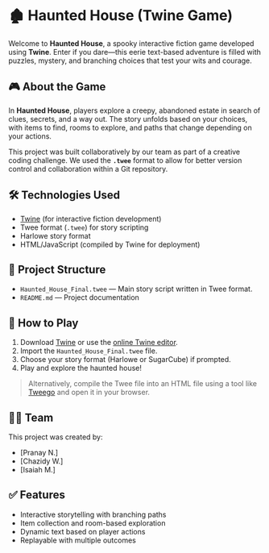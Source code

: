 # 🏚️ Haunted House (Twine Game)

Welcome to **Haunted House**, a spooky interactive fiction game developed using **Twine**. Enter if you dare—this eerie text-based adventure is filled with puzzles, mystery, and branching choices that test your wits and courage.

## 🎮 About the Game

In **Haunted House**, players explore a creepy, abandoned estate in search of clues, secrets, and a way out. The story unfolds based on your choices, with items to find, rooms to explore, and paths that change depending on your actions.

This project was built collaboratively by our team as part of a creative coding challenge. We used the **`.twee`** format to allow for better version control and collaboration within a Git repository.

## 🛠️ Technologies Used

- [Twine](https://twinery.org/) (for interactive fiction development)
- Twee format (`.twee`) for story scripting
- Harlowe story format
- HTML/JavaScript (compiled by Twine for deployment)

## 📁 Project Structure

- `Haunted_House_Final.twee` — Main story script written in Twee format.
- `README.md` — Project documentation

## 🚀 How to Play

1. Download [Twine](https://twinery.org/) or use the [online Twine editor](https://twinery.org/2/).
2. Import the `Haunted_House_Final.twee` file.
3. Choose your story format (Harlowe or SugarCube) if prompted.
4. Play and explore the haunted house!

> Alternatively, compile the Twee file into an HTML file using a tool like [Tweego](https://www.motoslave.net/tweego/) and open it in your browser.

## 👨‍💻 Team

This project was created by:

- [Pranay N.]
- [Chazidy W.]
- [Isaiah M.]

## ✅ Features

- Interactive storytelling with branching paths
- Item collection and room-based exploration
- Dynamic text based on player actions
- Replayable with multiple outcomes

